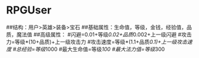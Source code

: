 # RPGUser
##结构：用户>英雄>装备>宝石
##基础属性：生命值，等级，金钱，经验值，品质，魔法值
##高级属性：
#闪避=0.01+等级*0.02+品质*0.002+上一级闪避
#攻击力=等级*(10+品质)+上一级攻击力
#攻击速度=等级*(1.1+品质*0.1)+上一级攻击速度
#总经验=等级*1000
#最大生命值=等级*100
#最大法力值=等级*300
